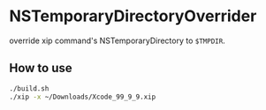 # NSTemporaryDirectoryOverrider

override xip command's NSTemporaryDirectory to `$TMPDIR`.

## How to use

```sh
./build.sh
./xip -x ~/Downloads/Xcode_99_9_9.xip
```